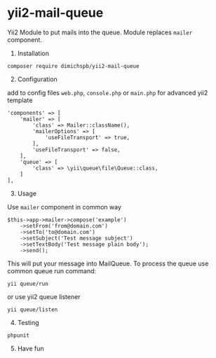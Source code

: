 # yii2-mail-queue

Yii2 Module to put mails into the queue. Module replaces ```mailer``` component.

1. Installation

```
composer require dimichspb/yii2-mail-queue
```

2. Configuration

add to config files ```web.php```, ```console.php``` or ```main.php``` for advanced yii2 template

```
'components' => [
    'mailer' => [
        'class' => Mailer::className(),
        'mailerOptions' => [
            'useFileTransport' => true,
        ],
        'useFileTransport' => false,
    ],
    'queue' => [
        'class' => \yii\queue\file\Queue::class,
    ]
],
```

3. Usage

Use ```mailer``` component in common way

```
$this->app->mailer->compose('example')
    ->setFrom('from@domain.com')
    ->setTo('to@domain.com')
    ->setSubject('Test message subject')
    ->setTextBody('Test message plain body');
    ->send();
```

This will put your message into MailQueue. To process the queue use common queue run command:

```
yii queue/run
```

or use yii2 queue listener
```
yii queue/listen
```

4. Testing

```
phpunit
```

5. Have fun
